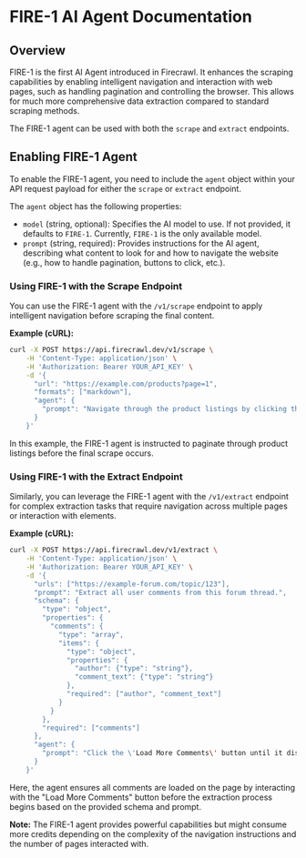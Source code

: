 # FIRE-1 AI Agent Documentation

## Overview

FIRE-1 is the first AI Agent introduced in Firecrawl. It enhances the scraping capabilities by enabling intelligent navigation and interaction with web pages, such as handling pagination and controlling the browser. This allows for much more comprehensive data extraction compared to standard scraping methods.

The FIRE-1 agent can be used with both the `scrape` and `extract` endpoints.

## Enabling FIRE-1 Agent

To enable the FIRE-1 agent, you need to include the `agent` object within your API request payload for either the `scrape` or `extract` endpoint.

The `agent` object has the following properties:

*   `model` (string, optional): Specifies the AI model to use. If not provided, it defaults to `FIRE-1`. Currently, `FIRE-1` is the only available model.
*   `prompt` (string, required): Provides instructions for the AI agent, describing what content to look for and how to navigate the website (e.g., how to handle pagination, buttons to click, etc.).

### Using FIRE-1 with the Scrape Endpoint

You can use the FIRE-1 agent with the `/v1/scrape` endpoint to apply intelligent navigation before scraping the final content.

**Example (cURL):**

```bash
curl -X POST https://api.firecrawl.dev/v1/scrape \
    -H 'Content-Type: application/json' \
    -H 'Authorization: Bearer YOUR_API_KEY' \
    -d '{
      "url": "https://example.com/products?page=1",
      "formats": ["markdown"],
      "agent": {
        "prompt": "Navigate through the product listings by clicking the \'Next Page\' button until it is disabled. Scrape the content of each page visited."
      }
    }'
```

In this example, the FIRE-1 agent is instructed to paginate through product listings before the final scrape occurs.

### Using FIRE-1 with the Extract Endpoint

Similarly, you can leverage the FIRE-1 agent with the `/v1/extract` endpoint for complex extraction tasks that require navigation across multiple pages or interaction with elements.

**Example (cURL):**

```bash
curl -X POST https://api.firecrawl.dev/v1/extract \
    -H 'Content-Type: application/json' \
    -H 'Authorization: Bearer YOUR_API_KEY' \
    -d '{
      "urls": ["https://example-forum.com/topic/123"],
      "prompt": "Extract all user comments from this forum thread.",
      "schema": {
        "type": "object",
        "properties": {
          "comments": {
            "type": "array",
            "items": {
              "type": "object",
              "properties": {
                "author": {"type": "string"},
                "comment_text": {"type": "string"}
              },
              "required": ["author", "comment_text"]
            }
          }
        },
        "required": ["comments"]
      },
      "agent": {
        "prompt": "Click the \'Load More Comments\' button until it disappears to ensure all comments are loaded before extraction."
      }
    }'
```

Here, the agent ensures all comments are loaded on the page by interacting with the "Load More Comments" button before the extraction process begins based on the provided schema and prompt.

**Note:** The FIRE-1 agent provides powerful capabilities but might consume more credits depending on the complexity of the navigation instructions and the number of pages interacted with.
